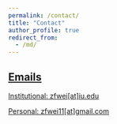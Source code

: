 ```yaml
---
permalink: /contact/
title: "Contact"
author_profile: true
redirect_from: 
  - /md/
---
```



## <u>Emails<u>
Institutional: zfwei\[at\]iu.edu

Personal: zfwei11\[at\]gmail.com


